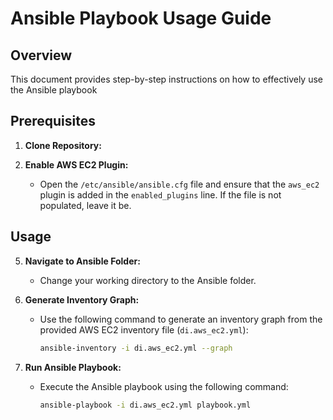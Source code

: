 # Ansible Playbook Usage Guide

## Overview

This document provides step-by-step instructions on how to effectively use the Ansible playbook

## Prerequisites

1. **Clone Repository:**

2. **Enable AWS EC2 Plugin:**
   - Open the `/etc/ansible/ansible.cfg` file and ensure that the `aws_ec2` plugin is added in the `enabled_plugins` line. If the file is not populated, leave it be.

## Usage

5. **Navigate to Ansible Folder:**

   - Change your working directory to the Ansible folder.

6. **Generate Inventory Graph:**

   - Use the following command to generate an inventory graph from the provided AWS EC2 inventory file (`di.aws_ec2.yml`):
     ```bash
     ansible-inventory -i di.aws_ec2.yml --graph
     ```

7. **Run Ansible Playbook:**
   - Execute the Ansible playbook using the following command:
     ```bash
     ansible-playbook -i di.aws_ec2.yml playbook.yml
     ```


